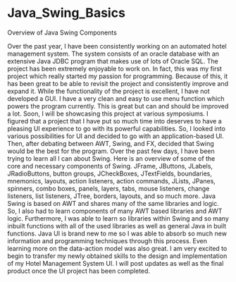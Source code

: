 # Java_Swing_Basics
Overview of Java Swing Components

Over the past year, I have been consistently working on an automated hotel management system. The system consists of an oracle database with an extensive Java JDBC program that makes use of lots of Oracle SQL. The project has been extremely enjoyable to work on. In fact, this was my first project which really started my passion for programming. Because of this, it has been great to be able to revisit the project and consistently improve and expand it. While the functionality of the project is excellent, I have not developed a GUI. I have a very clean and easy to use menu function which powers the program currently. This is great but can and should be improved a lot. Soon, I will be showcasing this project at various symposiums. I figured that a project that I have put so much time into deserves to have a pleasing UI experience to go with its powerful capabilities. So, I looked into various possibilities for UI and decided to go with an application-based UI. Then, after debating between AWT, Swing, and FX, decided that Swing would be the best for the program. Over the past few days, I have been trying to learn all I can about Swing. Here is an overview of some of the core and necessary components of Swing. JFrame, JButtons, JLabels, JRadioButtons, button groups, JCheckBoxes, JTextFields, boundaries, mnemonics, layouts, action listeners, action commands, JLists, JPanes, spinners, combo boxes, panels, layers, tabs, mouse listeners, change listeners, list listeners, JTree, borders, layouts, and so much more. Java Swing is based on AWT and shares many of the same libraries and logic. So, I also had to learn components of many AWT based libraries and AWT logic. Furthermore, I was able to learn so libraries within Swing and so many inbuilt functions with all of the used libraries as well as general Java in built functions. Java UI is brand new to me so I was able to absorb so much new information and programming techniques through this process. Even learning more on the data-action model was also great. I am very excited to begin to transfer my newly obtained skills to the design and implementation of my Hotel Management System UI. I will post updates as well as the final product once the UI project has been completed.

